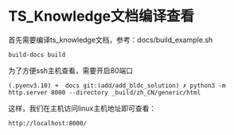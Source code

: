 # TS_Knowledge文档编译查看

首先需要编译ts_knowledge文档，参考：docs/build_example.sh

```shell
build-docs build
```

为了方便ssh主机查看，需要开启80端口

``` shell
(.pyenv3.10) ➜  docs git:(add/add_bldc_solution) ✗ python3 -m http.server 8000 --directory _build/zh_CN/generic/html 
```

这样，我们在主机访问linux主机地址即可查看：

```shell
http://localhost:8000/
```